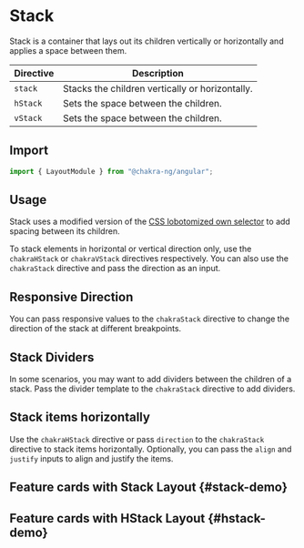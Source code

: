 # Stack

Stack is a container that lays out its children vertically or horizontally and applies a space between them.

| Directive | Description                                     |
|-----------|-------------------------------------------------|
| `stack`   | Stacks the children vertically or horizontally. |
| `hStack`  | Sets the space between the children.            |
| `vStack`  | Sets the space between the children.            |

## Import

```js
import { LayoutModule } from "@chakra-ng/angular";
```

## Usage

Stack uses a modified version of the [CSS lobotomized own selector](https://alistapart.com/article/axiomatic-css-and-lobotomized-owls/) to add spacing
between its children.

To stack elements in horizontal or vertical direction only, use the `chakraHStack` or `chakraVStack` directives respectively. You can also use the
`chakraStack` directive and pass the direction as an input.

## Responsive Direction

You can pass responsive values to the `chakraStack` directive to change the direction of the stack at different breakpoints.

## Stack Dividers

In some scenarios, you may want to add dividers between the children of a stack. Pass the divider template to the `chakraStack` directive to add
dividers.

## Stack items horizontally

Use the `chakraHStack` directive or pass `direction` to the `chakraStack` directive to stack items horizontally. Optionally, you can pass the `align`
and `justify` inputs to align and justify the items.

## Feature cards with Stack Layout {#stack-demo}

## Feature cards with HStack Layout {#hstack-demo}
